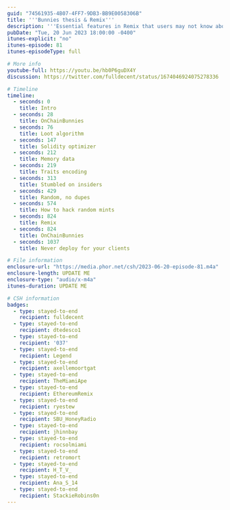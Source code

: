 ```yaml
---
guid: "74561935-4B07-4FF7-9DB3-BB9E0058306B"
title: '''Bunnies thesis & Remix'''
description: '''Essential features in Remix that users may not know about with Rob Stupay and a deep dive into OnChainBunnies research by Axelle Moortgat including optimizations and strategies for random ID generation.''' 
pubDate: "Tue, 20 Jun 2023 18:00:00 -0400"
itunes-explicit: "no"
itunes-episode: 81
itunes-episodeType: full

# More info
youtube-full: https://youtu.be/hb0P6guDX4Y
discussion: https://twitter.com/fulldecent/status/1674046924075278336

# Timeline
timeline:
  - seconds: 0
    title: Intro
  - seconds: 28
    title: OnChainBunnies
  - seconds: 76
    title: Loot algorithm
  - seconds: 147
    title: Solidity optimizer
  - seconds: 212
    title: Memory data
  - seconds: 219
    title: Traits encoding
  - seconds: 313
    title: Stumbled on insiders
  - seconds: 429
    title: Random, no dupes
  - seconds: 574
    title: How to hack random mints
  - seconds: 824
    title: Remix
  - seconds: 824
    title: OnChainBunnies
  - seconds: 1037
    title: Never deploy for your clients

# File information
enclosure-url: "https://media.phor.net/csh/2023-06-20-episode-81.m4a"
enclosure-length: UPDATE ME
enclosure-type: "audio/x-m4a"
itunes-duration: UPDATE ME

# CSH information
badges:
  - type: stayed-to-end
    recipient: fulldecent
  - type: stayed-to-end
    recipient: dtedesco1
  - type: stayed-to-end
    recipient: '037'
  - type: stayed-to-end
    recipient: Legend
  - type: stayed-to-end
    recipient: axellemoortgat
  - type: stayed-to-end
    recipient: TheMiamiApe
  - type: stayed-to-end
    recipient: EthereumRemix
  - type: stayed-to-end
    recipient: ryestew
  - type: stayed-to-end
    recipient: SBU_HoneyRadio
  - type: stayed-to-end
    recipient: jhinnbay
  - type: stayed-to-end
    recipient: rocsolmiami
  - type: stayed-to-end
    recipient: retromort
  - type: stayed-to-end
    recipient: H_T_V_
  - type: stayed-to-end
    recipient: Ana_S_14
  - type: stayed-to-end
    recipient: StackieRobins0n
---
```

